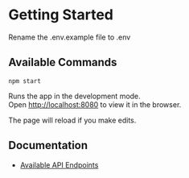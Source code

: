 # Getting Started

Rename the .env.example file to .env

## Available Commands

`npm start`

Runs the app in the development mode.\
Open [http://localhost:8080](http://localhost:8080) to view it in the browser.

The page will reload if you make edits.

## Documentation

* [Available API Endpoints](https://github.com/iammuhit/grebban-backend-api/wiki/API)
